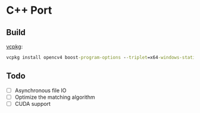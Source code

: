 # C++ Port

## Build
[vcpkg](https://github.com/microsoft/vcpkg):
```cmd
vcpkg install opencv4 boost-program-options --triplet=x64-windows-static
```

## Todo
- [ ] Asynchronous file IO
- [ ] Optimize the matching algorithm
- [ ] CUDA support